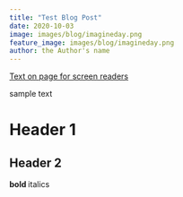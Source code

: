 ```yaml
---
title: "Test Blog Post"
date: 2020-10-03
image: images/blog/imagineday.png
feature_image: images/blog/imagineday.png
author: the Author's name
---
```


[Text on page for screen readers](/testblogpost.txt)


sample text

# Header 1 
## Header 2 

<b> bold </b> 
<it> italics </it>

